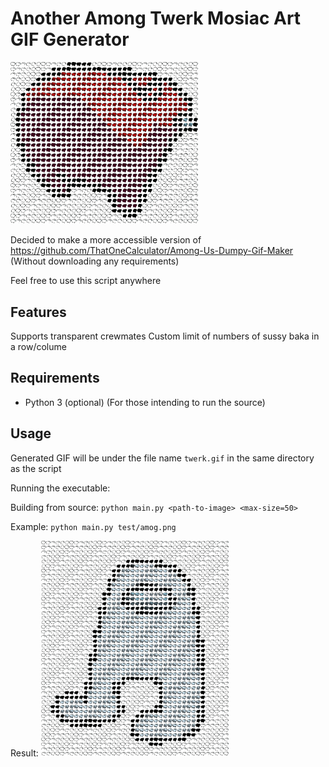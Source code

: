 # Another Among Twerk Mosiac Art GIF Generator

<img src="ass.gif" width="300">

Decided to make a more accessible version of https://github.com/ThatOneCalculator/Among-Us-Dumpy-Gif-Maker
(Without downloading any requirements)

Feel free to use this script anywhere

## Features
Supports transparent crewmates
Custom limit of numbers of sussy baka in a row/colume

## Requirements
- Python 3 (optional) (For those intending to run the source)

## Usage

Generated GIF will be under the file name `twerk.gif` in the same directory as the script

Running the executable:

Building from source:
`python main.py <path-to-image> <max-size=50>`

Example:
`python main.py test/amog.png`

Result:
<img src="amog.gif" width="300">